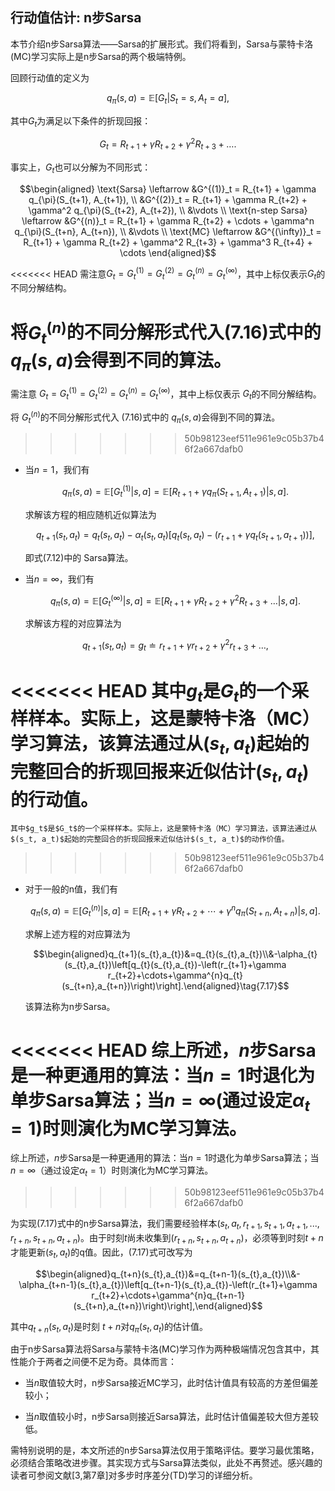 ## 行动值估计: n步Sarsa

本节介绍n步Sarsa算法——Sarsa的扩展形式。我们将看到，Sarsa与蒙特卡洛(MC)学习实际上是n步Sarsa的两个极端特例。

回顾行动值的定义为

$$q_\pi(s,a)=\mathbb{E}[G_t|S_t=s,A_t=a],\tag{7.16}$$

其中$G_t$为满足以下条件的折现回报：

$$G_{t}=R_{t+1}+\gamma R_{t+2}+\gamma^{2}R_{t+3}+\ldots.$$

事实上，$G_t$也可以分解为不同形式：

$$\begin{aligned}
\text{Sarsa} \leftarrow &G^{(1)}_t = R_{t+1} + \gamma q_{\pi}(S_{t+1}, A_{t+1}), \\
&G^{(2)}_t = R_{t+1} + \gamma R_{t+2} + \gamma^2 q_{\pi}(S_{t+2}, A_{t+2}), \\
&\vdots \\
\text{n-step Sarsa} \leftarrow &G^{(n)}_t = R_{t+1} + \gamma R_{t+2} + \cdots + \gamma^n q_{\pi}(S_{t+n}, A_{t+n}), \\
&\vdots \\
\text{MC} \leftarrow &G^{(\infty)}_t = R_{t+1} + \gamma R_{t+2} + \gamma^2 R_{t+3} + \gamma^3 R_{t+4} + \cdots
\end{aligned}$$

<<<<<<< HEAD
需注意$G_t = G^{(1)}_t = G^{(2)}_t = G^{(n)}_t = G^{(\infty)}_t$，其中上标仅表示$G_t$的不同分解结构。

将$G^{(n)}_t$的不同分解形式代入$(7.16)$式中的$q_\pi(s, a)$会得到不同的算法。
=======
需注意 $G_t = G^{(1)}_t = G^{(2)}_t = G^{(n)}_t = G^{(\infty)}_t$，其中上标仅表示 $G_t$的不同分解结构。

将 $G^{(n)}_t$的不同分解形式代入 (7.16)式中的 $q_\pi(s, a)$会得到不同的算法。
>>>>>>> 50b98123eef511e961e9c05b37b46f2a667dafb0

- 当$n=1$，我们有
  
    $$q_\pi(s,a)=\mathbb{E}[G_t^{(1)}|s,a]=\mathbb{E}[R_{t+1}+\gamma q_\pi(S_{t+1},A_{t+1})|s,a].$$

    求解该方程的相应随机近似算法为

    $$q_{t+1}(s_t,a_t)=q_t(s_t,a_t)-\alpha_t(s_t,a_t)\left[q_t(s_t,a_t)-(r_{t+1}+\gamma q_t(s_{t+1},a_{t+1}))\right],$$

    即式$(7.12)$中的 Sarsa算法。

- 当$n=\infty$，我们有

    $$q_\pi(s,a)=\mathbb{E}[G_t^{(\infty)}|s,a]=\mathbb{E}[R_{t+1}+\gamma R_{t+2}+\gamma^2R_{t+3}+\ldots|s,a].$$

    求解该方程的对应算法为

    $$q_{t+1}(s_t,a_t)=g_t\doteq r_{t+1}+\gamma r_{t+2}+\gamma^2r_{t+3}+\ldots,$$

<<<<<<< HEAD
    其中$g_t$是$G_t$的一个采样样本。实际上，这是蒙特卡洛（MC）学习算法，该算法通过从$(s_t, a_t)$起始的完整回合的折现回报来近似估计$(s_t, a_t)$的行动值。
=======
    其中$g_t$是$G_t$的一个采样样本。实际上，这是蒙特卡洛（MC）学习算法，该算法通过从$(s_t, a_t)$起始的完整回合的折现回报来近似估计$(s_t, a_t)$的动作价值。
>>>>>>> 50b98123eef511e961e9c05b37b46f2a667dafb0

- 对于一般的n值，我们有
    
    $$q_\pi(s,a)=\mathbb{E}[G_t^{(n)}|s,a]=\mathbb{E}[R_{t+1}+\gamma R_{t+2}+\cdots+\gamma^nq_\pi(S_{t+n},A_{t+n})|s,a].$$

    求解上述方程的对应算法为

    $$\begin{aligned}q_{t+1}(s_{t},a_{t})&=q_{t}(s_{t},a_{t})\\&-\alpha_{t}(s_{t},a_{t})\left[q_{t}(s_{t},a_{t})-\left(r_{t+1}+\gamma r_{t+2}+\cdots+\gamma^{n}q_{t}(s_{t+n},a_{t+n})\right)\right].\end{aligned}\tag{7.17}$$

    该算法称为n步Sarsa。

<<<<<<< HEAD
综上所述，$n$步Sarsa是一种更通用的算法：当$n=1$时退化为单步Sarsa算法；当$n=\infty$(通过设定$\alpha_t=1$)时则演化为MC学习算法。
=======
综上所述，$n$步Sarsa是一种更通用的算法：当$n=1$时退化为单步Sarsa算法；当$n=\infty$（通过设定$\alpha_t=1$）时则演化为MC学习算法。
>>>>>>> 50b98123eef511e961e9c05b37b46f2a667dafb0

为实现$(7.17)$式中的n步Sarsa算法，我们需要经验样本$(s_t, a_t, r_{t+1}, s_{t+1}, a_{t+1}, ..., r_{t+n}, s_{t+n}, a_{t+n})$。由于时刻$t$尚未收集到$(r_{t+n}, s_{t+n}, a_{t+n})$，必须等到时刻$t+n$才能更新$(s_t, a_t)$的q值。因此，$(7.17)$式可改写为

$$\begin{aligned}q_{t+n}(s_{t},a_{t})&=q_{t+n-1}(s_{t},a_{t})\\&-\alpha_{t+n-1}(s_{t},a_{t})\left[q_{t+n-1}(s_{t},a_{t})-\left(r_{t+1}+\gamma r_{t+2}+\cdots+\gamma^{n}q_{t+n-1}(s_{t+n},a_{t+n})\right)\right],\end{aligned}$$

其中$q_{t+n}(s_t, a_t)$是时刻 $t+n$对$q_\pi(s_t, a_t)$的估计值。

由于n步Sarsa算法将Sarsa与蒙特卡洛(MC)学习作为两种极端情况包含其中，其性能介于两者之间便不足为奇。具体而言：

- 当$n$取值较大时，n步Sarsa接近MC学习，此时估计值具有较高的方差但偏差较小；

- 当$n$取值较小时，n步Sarsa则接近Sarsa算法，此时估计值偏差较大但方差较低。
  
需特别说明的是，本文所述的n步Sarsa算法仅用于策略评估。要学习最优策略，必须结合策略改进步骤。其实现方式与Sarsa算法类似，此处不再赘述。感兴趣的读者可参阅文献[3,第7章]对多步时序差分(TD)学习的详细分析。

